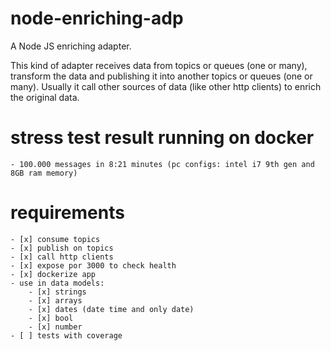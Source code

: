 # node-enriching-adp
A Node JS enriching adapter.

This kind of adapter receives data from topics or queues (one or many), transform the data and publishing it into another topics or queues (one or many). Usually it call other sources of data (like other http clients) to enrich the original data.

# stress test result running on docker
    - 100.000 messages in 8:21 minutes (pc configs: intel i7 9th gen and 8GB ram memory)

# requirements
    - [x] consume topics
    - [x] publish on topics
    - [x] call http clients
    - [x] expose por 3000 to check health
    - [x] dockerize app
    - use in data models:
        - [x] strings
        - [x] arrays
        - [x] dates (date time and only date)
        - [x] bool
        - [x] number
    - [ ] tests with coverage
